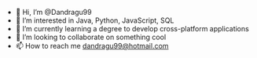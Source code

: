 - 👋 Hi, I’m @Dandragu99
- 👀 I’m interested in Java, Python, JavaScript, SQL
- 🌱 I’m currently learning a degree to develop cross-platform applications
- 💞️ I’m looking to collaborate on something cool
- 📫 How to reach me dandragu99@hotmail.com

<!---
Dandragu99/Dandragu99 is a ✨ special ✨ repository because its `README.md` (this file) appears on your GitHub profile.
You can click the Preview link to take a look at your changes.
--->
